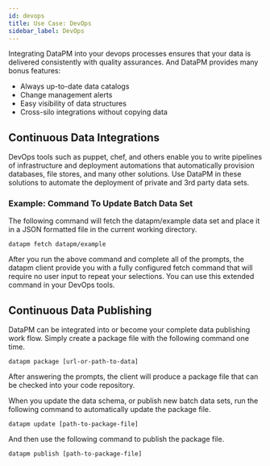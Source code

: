 ```yaml
---
id: devops
title: Use Case: DevOps
sidebar_label: DevOps
---
```


Integrating DataPM into your devops processes ensures that your data is delivered consistently with quality assurances. And DataPM provides many bonus features:

-   Always up-to-date data catalogs
-   Change management alerts
-   Easy visibility of data structures
-   Cross-silo integrations without copying data

## Continuous Data Integrations

DevOps tools such as puppet, chef, and others enable you to write pipelines of infrastructure and deployment automations that automatically provision databases, file stores, and many other solutions. Use DataPM in these solutions to automate the deployment of private and 3rd party data sets.

### Example: Command To Update Batch Data Set

The following command will fetch the datapm/example data set and place it in a JSON formatted file in the current working directory.

```text
datapm fetch datapm/example
```

After you run the above command and complete all of the prompts, the datapm client provide you with a fully configured fetch command that will require no user input to repeat your selections. You can use this extended command in your DevOps tools.

## Continuous Data Publishing

DataPM can be integrated into or become your complete data publishing work flow. Simply create a package file with the following command one time.

```text
datapm package [url-or-path-to-data]
```

After answering the prompts, the client will produce a package file that can be checked into your code repository.

When you update the data schema, or publish new batch data sets, run the following command to automatically update the package file.

```text
datapm update [path-to-package-file]
```

And then use the following command to publish the package file.

```text
datapm publish [path-to-package-file]
```
